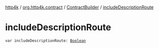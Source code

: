 [http4k](../../index.md) / [org.http4k.contract](../index.md) / [ContractBuilder](index.md) / [includeDescriptionRoute](./include-description-route.md)

# includeDescriptionRoute

`var includeDescriptionRoute: `[`Boolean`](https://kotlinlang.org/api/latest/jvm/stdlib/kotlin/-boolean/index.html)